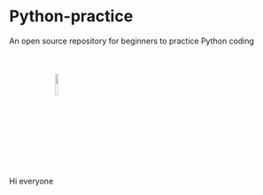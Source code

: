# Python-practice
An open source repository for beginners to practice Python coding
</br>
</br>
</br>
</br>
Hi everyone 
<img src="https://rishavanand.github.io/static/images/greetings.gif" align="center" style="width: 10%" />
